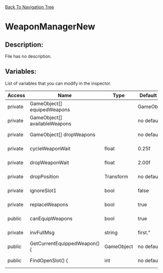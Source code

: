 [Back To Navigation Tree](https://wesleywh.github.io/GameDevRepo/docs/navigation.html)
# WeaponManagerNew

## Description:
File has no description.

## Variables:
List of variables that you can modify in the inspector.

|Access|Name|Type|Default Value|Description|
|---|---|---|---|---|
|private|GameObject[] equipedWeapons||GameObject[2]|No description.|
|private|GameObject[] availableWeapons||no default|No description.|
|private|GameObject[] dropWeapons||no default|No description.|
|private|cycleWeaponWait|float|0.25f|No description.|
|private|dropWeaponWait|float|2.00f|No description.|
|private|dropPosition|Transform|no default|No description.|
|private|ignoreSlot1|bool|false|No description.|
|private|replaceWeapons|bool|true|No description.|
|public|canEquipWeapons|bool|true|No description.|
|private|invFullMsg|string|first."|No description.|
|public|GetCurrentEquippedWeapon() {|GameObject|no default|No description.|
|public|FindOpenSlot() {|int|no default|No description.|
